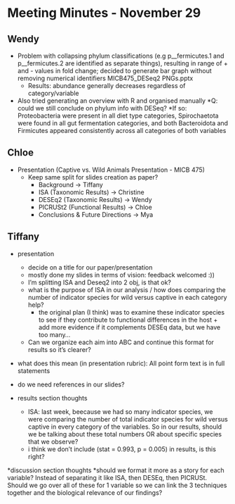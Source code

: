 # Meeting Minutes - November 29

## Wendy
* Problem with collapsing phylum classifications (e.g p__fermicutes.1 and p__fermicutes.2 are identified as separate things), resulting in range of + and - values in fold change; decided to generate bar graph without removing numerical identifiers MICB475_DESeq2 PNGs.pptx
  * Results: abundance generally  decreases regardless of category/variable
* Also tried generating an overview with R and organised manually
  *Q: could we still conclude on phylum info with DESeq?
    *If so: Proteobacteria were present in all diet type categories, Spirochaetota were found in all gut fermentation categories, and both Bacteroidota and Firmicutes appeared consistently across all categories of both variables

## Chloe 
* Presentation (Captive vs. Wild Animals Presentation - MICB 475)
	* Keep same split for slides creation as paper? 
		* Background -> Tiffany
		* ISA (Taxonomic Results) -> Christine
		* DESEq2 (Taxonomic Results) -> Wendy
		* PICRUSt2 (Functional Results) -> Chloe
		* Conclusions & Future Directions -> Mya

## Tiffany
* presentation
	* decide on a title for our paper/presentation 
	* mostly done my slides in terms of vision: feedback welcomed :)) 
	* I’m splitting ISA and Deseq2 into 2 obj, is that ok? 
	* what is the purpose of ISA in our analysis / how does comparing the number of indicator species for wild versus captive in each category help?
		* the original plan (I think) was to examine these indicator species to see if they contribute to functional differences in the host + add more evidence if it complements DESEq data, but we have too many… 
	* Can we organize each aim into ABC and continue this format for results so it’s clearer?
* what does this mean (in presentation rubric): All point form text is in full statements
* do we need references in our slides?

* results section thoughts
	* ISA: last week, beecause we had so many indicator species, we were comparing the number of total indicator species for wild versus captive in every category of the variables. So in our results, should we be talking about these total numbers OR about specific species that we observe? 
	* i think we don’t include (stat = 0.993, p = 0.005) in results, is this right?

*discussion section thoughts
	*should we format it more as a story for each variable? Instead of separating it like ISA, then DESEq, then PICRUSt. Should we go over all of these for 1 variable so we can link the 3 techniques together and the biological relevance of our findings?
